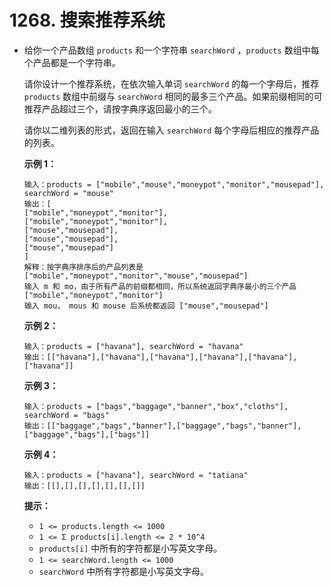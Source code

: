 # 1268. 搜索推荐系统 

- 给你一个产品数组 `products` 和一个字符串 `searchWord` ，`products` 数组中每个产品都是一个字符串。

  请你设计一个推荐系统，在依次输入单词 `searchWord` 的每一个字母后，推荐 `products` 数组中前缀与 `searchWord` 相同的最多三个产品。如果前缀相同的可推荐产品超过三个，请按字典序返回最小的三个。

  请你以二维列表的形式，返回在输入 `searchWord` 每个字母后相应的推荐产品的列表。

   

  **示例 1：**

  ```
  输入：products = ["mobile","mouse","moneypot","monitor","mousepad"], searchWord = "mouse"
  输出：[
  ["mobile","moneypot","monitor"],
  ["mobile","moneypot","monitor"],
  ["mouse","mousepad"],
  ["mouse","mousepad"],
  ["mouse","mousepad"]
  ]
  解释：按字典序排序后的产品列表是 ["mobile","moneypot","monitor","mouse","mousepad"]
  输入 m 和 mo，由于所有产品的前缀都相同，所以系统返回字典序最小的三个产品 ["mobile","moneypot","monitor"]
  输入 mou， mous 和 mouse 后系统都返回 ["mouse","mousepad"]
  ```

  **示例 2：**

  ```
  输入：products = ["havana"], searchWord = "havana"
  输出：[["havana"],["havana"],["havana"],["havana"],["havana"],["havana"]]
  ```

  **示例 3：**

  ```
  输入：products = ["bags","baggage","banner","box","cloths"], searchWord = "bags"
  输出：[["baggage","bags","banner"],["baggage","bags","banner"],["baggage","bags"],["bags"]]
  ```

  **示例 4：**

  ```
  输入：products = ["havana"], searchWord = "tatiana"
  输出：[[],[],[],[],[],[],[]]
  ```

   

  **提示：**

  - `1 <= products.length <= 1000`
  - `1 <= Σ products[i].length <= 2 * 10^4`
  - `products[i]` 中所有的字符都是小写英文字母。
  - `1 <= searchWord.length <= 1000`
  - `searchWord` 中所有字符都是小写英文字母。
